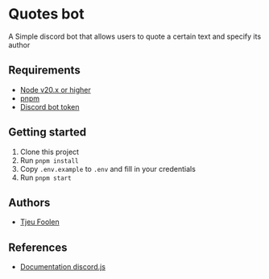 # Quotes bot

A Simple discord bot that allows users to quote a certain text and specify its author

## Requirements

- [Node v20.x or higher](https://nodejs.org)
- [pnpm](https://pnpm.io/)
- [Discord bot token](https://discordjs.guide/preparations/setting-up-a-bot-application.html#your-bot-s-token)

## Getting started

1. Clone this project
2. Run `pnpm install`
3. Copy `.env.example` to `.env` and fill in your credentials
4. Run `pnpm start`

## Authors

- [Tjeu Foolen](https://github.com/tjeufoolen)

## References

- [Documentation discord.js](https://discord.js.org/docs/packages/discord.js)
